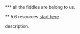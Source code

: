 *** all the fiddles are belong to us.

** 5.6 resources [start here](http://community.jaspersoft.com/wiki/visualizejs-api-notes-and-samples-v56)

description.
